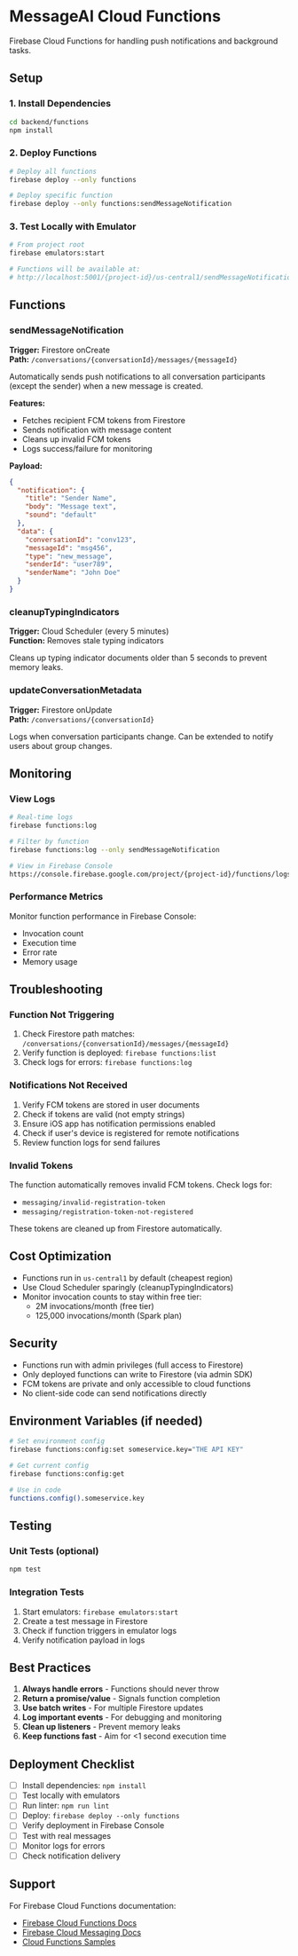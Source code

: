 # MessageAI Cloud Functions

Firebase Cloud Functions for handling push notifications and background tasks.

## Setup

### 1. Install Dependencies

```bash
cd backend/functions
npm install
```

### 2. Deploy Functions

```bash
# Deploy all functions
firebase deploy --only functions

# Deploy specific function
firebase deploy --only functions:sendMessageNotification
```

### 3. Test Locally with Emulator

```bash
# From project root
firebase emulators:start

# Functions will be available at:
# http://localhost:5001/{project-id}/us-central1/sendMessageNotification
```

## Functions

### sendMessageNotification

**Trigger:** Firestore onCreate  
**Path:** `/conversations/{conversationId}/messages/{messageId}`

Automatically sends push notifications to all conversation participants (except the sender) when a new message is created.

**Features:**
- Fetches recipient FCM tokens from Firestore
- Sends notification with message content
- Cleans up invalid FCM tokens
- Logs success/failure for monitoring

**Payload:**
```json
{
  "notification": {
    "title": "Sender Name",
    "body": "Message text",
    "sound": "default"
  },
  "data": {
    "conversationId": "conv123",
    "messageId": "msg456",
    "type": "new_message",
    "senderId": "user789",
    "senderName": "John Doe"
  }
}
```

### cleanupTypingIndicators

**Trigger:** Cloud Scheduler (every 5 minutes)  
**Function:** Removes stale typing indicators

Cleans up typing indicator documents older than 5 seconds to prevent memory leaks.

### updateConversationMetadata

**Trigger:** Firestore onUpdate  
**Path:** `/conversations/{conversationId}`

Logs when conversation participants change. Can be extended to notify users about group changes.

## Monitoring

### View Logs

```bash
# Real-time logs
firebase functions:log

# Filter by function
firebase functions:log --only sendMessageNotification

# View in Firebase Console
https://console.firebase.google.com/project/{project-id}/functions/logs
```

### Performance Metrics

Monitor function performance in Firebase Console:
- Invocation count
- Execution time
- Error rate
- Memory usage

## Troubleshooting

### Function Not Triggering

1. Check Firestore path matches: `/conversations/{conversationId}/messages/{messageId}`
2. Verify function is deployed: `firebase functions:list`
3. Check logs for errors: `firebase functions:log`

### Notifications Not Received

1. Verify FCM tokens are stored in user documents
2. Check if tokens are valid (not empty strings)
3. Ensure iOS app has notification permissions enabled
4. Check if user's device is registered for remote notifications
5. Review function logs for send failures

### Invalid Tokens

The function automatically removes invalid FCM tokens. Check logs for:
- `messaging/invalid-registration-token`
- `messaging/registration-token-not-registered`

These tokens are cleaned up from Firestore automatically.

## Cost Optimization

- Functions run in `us-central1` by default (cheapest region)
- Use Cloud Scheduler sparingly (cleanupTypingIndicators)
- Monitor invocation counts to stay within free tier:
  - 2M invocations/month (free tier)
  - 125,000 invocations/month (Spark plan)

## Security

- Functions run with admin privileges (full access to Firestore)
- Only deployed functions can write to Firestore (via admin SDK)
- FCM tokens are private and only accessible to cloud functions
- No client-side code can send notifications directly

## Environment Variables (if needed)

```bash
# Set environment config
firebase functions:config:set someservice.key="THE API KEY"

# Get current config
firebase functions:config:get

# Use in code
functions.config().someservice.key
```

## Testing

### Unit Tests (optional)

```bash
npm test
```

### Integration Tests

1. Start emulators: `firebase emulators:start`
2. Create a test message in Firestore
3. Check if function triggers in emulator logs
4. Verify notification payload in logs

## Best Practices

1. **Always handle errors** - Functions should never throw
2. **Return a promise/value** - Signals function completion
3. **Use batch writes** - For multiple Firestore updates
4. **Log important events** - For debugging and monitoring
5. **Clean up listeners** - Prevent memory leaks
6. **Keep functions fast** - Aim for <1 second execution time

## Deployment Checklist

- [ ] Install dependencies: `npm install`
- [ ] Test locally with emulators
- [ ] Run linter: `npm run lint`
- [ ] Deploy: `firebase deploy --only functions`
- [ ] Verify deployment in Firebase Console
- [ ] Test with real messages
- [ ] Monitor logs for errors
- [ ] Check notification delivery

## Support

For Firebase Cloud Functions documentation:
- [Firebase Cloud Functions Docs](https://firebase.google.com/docs/functions)
- [Firebase Cloud Messaging Docs](https://firebase.google.com/docs/cloud-messaging)
- [Cloud Functions Samples](https://github.com/firebase/functions-samples)

